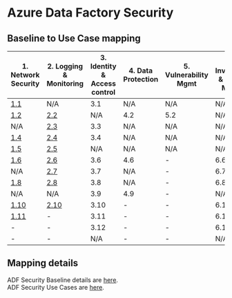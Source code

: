 # Azure Data Factory Security
## Baseline to Use Case mapping
| 1. Network Security | 2. Logging & Monitoring | 3. Identity & Access control | 4. Data Protection | 5. Vulnerability Mgmt | 6. Inventory & Asset Mgmt | 7. Secure config | 8. Malware Defense | 9. Data Recovery | 10. Incident Response |
| ------------------- | ------------------------- | ------------------------------ | --- | --- | --- | --- | --- | --- | --- |
| [1.1](adf-security-baseline.md#11-protect-azure-resources-within-virtual-networks)  | N/A  | 3.1  | N/A | N/A | N/A  | 7.1  | 8.1 | N/A | N/A |
| [1.2](adf-security-baseline.md#12-monitor-and-log-the-configuration-and-traffic-of-virtual-networks-subnets-and-nics)  | [2.2](adf-security-baseline.md#22-configure-central-security-log-management)  | N/A  | 4.2 | 5.2 | N/A  | N/A  | N/A | N/A | N/A |
| N/A  | [2.3](adf-security-baseline.md#23-enable-audit-logging-for-azure-resources)  | 3.3  | N/A | N/A | N/A  | N/A  | N/A | N/A | N/A |
| [1.4](adf-security-baseline.md#14-deny-communications-with-known-malicious-ip-addresses)  | [2.4](adf-security-baseline.md#24-collect-security-logs-from-operating-systems)  | 3.4  | N/A | N/A | N/A  | N/A  | -   | N/A | N/A |
| [1.5](adf-security-baseline.md#15-record-network-packets)  | [2.5](adf-security-baseline.md#25-configure-security-log-storage-retention)  | N/A  | N/A | N/A | N/A  | 7.5  | -   | -   | N/A |
| [1.6](adf-security-baseline.md#16-deploy-network-based-intrusion-detectionintrusion-prevention-systems-idsips)  | [2.6](adf-security-baseline.md#26-monitor-and-review-logs)  | 3.6  | 4.6 | -   | 6.6  | N/A  | -   | -   | N/A |
| N/A  | [2.7](adf-security-baseline.md#27-enable-alerts-for-anomalous-activities)  | 3.7  | N/A | -   | 6.7  | N/A  | -   | -   | -   |
| [1.8](adf-security-baseline.md#18-minimize-complexity-and-administrative-overhead-of-network-security-rules)  | [2.8](adf-security-baseline.md#28-centralize-anti-malware-logging)  | 3.8  | N/A | -   | 6.8  | N/A  | -   | -   | -   |
| N/A  | N/A  | 3.9  | 4.9 | -   | N/A  | 7.9  | -   | -   | -   |
| [1.10](adf-security-baseline.md#110-document-traffic-configuration-rules) | [2.10](adf-security-baseline.md#210-enable-command-line-audit-logging) | 3.10 | -   | -   | 6.10 | N/A  | -   | -   | -   |
| [1.11](adf-security-baseline.md#111-use-automated-tools-to-monitor-network-resource-configurations-and-detect-changes) | -    | 3.11 | -   | -   | 6.11 | 7.11 | -   | -   | -   |
| -    | -    | 3.12 | -   | -   | 6.12 | 7.12 | -   | -   | -   |
| -    | -    | N/A  | -   | -   | N/A  | 7.13 | -   | -   | -   |

## Mapping details
ADF Security Baseline details are [here](adf-security-baseline.md). \
ADF Security Use Cases are [here](adf-security-usecase.md).

